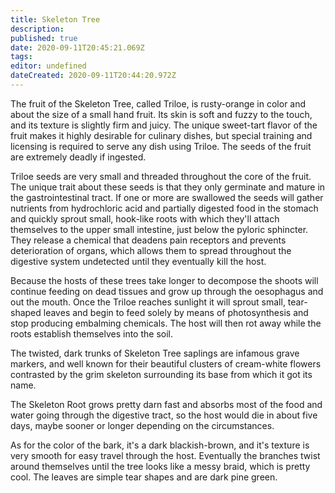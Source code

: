 ```yaml
---
title: Skeleton Tree
description: 
published: true
date: 2020-09-11T20:45:21.069Z
tags: 
editor: undefined
dateCreated: 2020-09-11T20:44:20.972Z
---
```


The fruit of the Skeleton Tree, called Triloe, is rusty-orange in color and about the size of a small hand fruit. Its skin is soft and fuzzy to the touch, and its texture is slightly firm and juicy. The unique sweet-tart flavor of the fruit makes it highly desirable for culinary dishes, but special training and licensing is required to serve any dish using Triloe. The seeds of the fruit are extremely deadly if ingested.

Triloe seeds are very small and threaded throughout the core of the fruit. The unique trait about these seeds is that they only germinate and mature in the gastrointestinal tract. If one or more are swallowed the seeds will gather nutrients from hydrochloric acid and partially digested food in the stomach and quickly sprout small, hook-like roots with which they'll attach themselves to the upper small intestine, just below the pyloric sphincter. They release a chemical that deadens pain receptors and prevents deterioration of organs, which allows them to spread throughout the digestive system undetected until they eventually kill the host.

Because the hosts of these trees take longer to decompose the shoots will continue feeding on dead tissues and grow up through the oesophagus and out the mouth. Once the Triloe reaches sunlight it will sprout small, tear-shaped leaves and begin to feed solely by means of photosynthesis and stop producing embalming chemicals. The host will then rot away while the roots establish themselves into the soil.

The twisted, dark trunks of Skeleton Tree saplings are infamous grave markers, and well known for their beautiful clusters of cream-white flowers contrasted by the grim skeleton surrounding its base from which it got its name.

The Skeleton Root grows pretty darn fast and absorbs most of the food and water going through the digestive tract, so the host would die in about five days, maybe sooner or longer depending on the circumstances.

As for the color of the bark, it's a dark blackish-brown, and it's texture is very smooth for easy travel through the host. Eventually the branches twist around themselves until the tree looks like a messy braid, which is pretty cool. The leaves are simple tear shapes and are dark pine green.